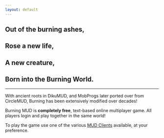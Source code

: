 ```yaml
---
layout: default
---
```


## Out of the burning ashes,

## Rose a new life,

## A new creature,

## Born into the Burning World.

* * *

With ancient roots in DikuMUD, and MobProgs later ported over from CircleMUD, Burning has been extensively modified over decades!

Burning MUD is **completely free**, text-based online multiplayer game. All players login and play together in the same world!

To play the game use one of the various [MUD Clients](mud_clients.markdown) available, at your preference.